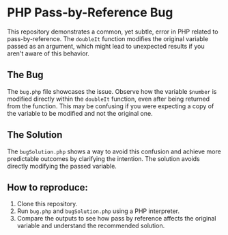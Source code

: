 # PHP Pass-by-Reference Bug

This repository demonstrates a common, yet subtle, error in PHP related to pass-by-reference. The `doubleIt` function modifies the original variable passed as an argument, which might lead to unexpected results if you aren't aware of this behavior.

## The Bug
The `bug.php` file showcases the issue.  Observe how the variable `$number` is modified directly within the `doubleIt` function, even after being returned from the function.  This may be confusing if you were expecting a copy of the variable to be modified and not the original one.

## The Solution
The `bugSolution.php` shows a way to avoid this confusion and achieve more predictable outcomes by clarifying the intention. The solution avoids directly modifying the passed variable. 

## How to reproduce:
1.  Clone this repository.
2. Run `bug.php` and `bugSolution.php` using a PHP interpreter.
3. Compare the outputs to see how pass by reference affects the original variable and understand the recommended solution.
